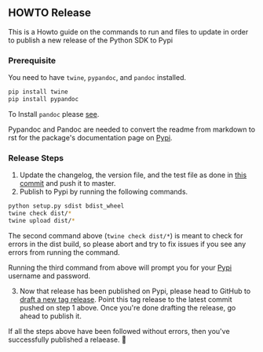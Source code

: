 ## HOWTO Release ##

This is a Howto guide on the commands to run and files to update in order to publish a new release of the Python SDK to Pypi

### Prerequisite

You need to have `twine`, `pypandoc`, and `pandoc` installed.

```bash
pip install twine
pip install pypandoc
```

To Install `pandoc` please [see](https://pandoc.org/installing.html).

Pypandoc and Pandoc are needed to convert the readme from markdown to rst for the package's documentation page on [Pypi](https://pypi.org/project/pytransloadit/).

### Release Steps

1. Update the changelog, the version file, and the test file as done in [this commit](https://github.com/transloadit/python-sdk/commit/35789c535bd02086ff8f3a07eda9583d6e676d4d) and push it to master.
2. Publish to Pypi by running the following commands.

```bash
python setup.py sdist bdist_wheel
twine check dist/*
twine upload dist/*
```
The second command above (`twine check dist/*`) is meant to check for errors in the dist build, so please abort and try to fix issues if you see any errors from running the command.

Running the third command from above will prompt you for your [Pypi](https://pypi.org/project/pytransloadit/) username and password.

3. Now that release has been published on Pypi, please head to GitHub to [draft a new tag release](https://github.com/transloadit/python-sdk/releases). Point this tag release to the latest commit pushed on step 1 above. Once you're done drafting the release, go ahead to publish it.

If all the steps above have been followed without errors, then you've successfully published a relaease. 🎉 

